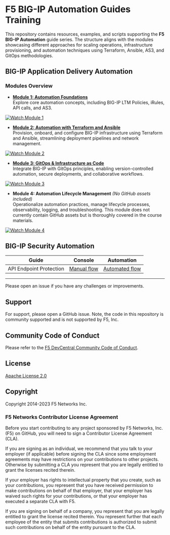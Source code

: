 # F5 BIG-IP Automation Guides Training

This repository contains resources, examples, and scripts supporting the **F5 BIG-IP Automation** guide series. The structure aligns with the modules showcasing different approaches for scaling operations, infrastructure provisioning, and automation techniques using Terraform, Ansible, AS3, and GitOps methodologies.

## BIG-IP Application Delivery Automation

### Modules Overview

- **[Module 1: Automation Foundations](./bigip/bigip-automation-guides/module_1/README.md)**  
  Explore core automation concepts, including BIG-IP LTM Policies, iRules, API calls, and AS3.
 
[![Watch Module 1](https://img.youtube.com/vi/QaDYnSpIU6c/0.jpg)](https://youtu.be/QaDYnSpIU6c)

- **[Module 2: Automation with Terraform and Ansible](./bigip/bigip-automation-guides/module_2/README.md)**  
  Provision, onboard, and configure BIG-IP infrastructure using Terraform and Ansible, streamlining deployment pipelines and network management.

[![Watch Module 2](https://img.youtube.com/vi/yIuNAIEqe_U/0.jpg)](https://youtu.be/yIuNAIEqe_U)

- **[Module 3: GitOps & Infrastructure as Code](./bigip/bigip-automation-guides/module_3/README.md)**  
  Integrate BIG-IP with GitOps principles, enabling version-controlled automation, secure deployments, and collaborative workflows.

[![Watch Module 3](https://img.youtube.com/vi/A7d8yajJtCI/0.jpg)](https://youtu.be/A7d8yajJtCI)

- **Module 4: Automation Lifecycle Management** *(No GitHub assets included)*  
  Operationalize automation practices, manage lifecycle processes, observability, logging, and troubleshooting. This module does not currently contain GitHub assets but is thoroughly covered in the course materials.

[![Watch Module 4](https://img.youtube.com/vi/JY3S_FBDuCg/0.jpg)](https://youtu.be/JY3S_FBDuCg)


## BIG-IP Security Automation 
| **Guide**               | **Console**                                                                                                                                   | **Automation**                                                                                                                                     |
| ----------------------- | -------------------------------------------------------------------------------------------------------------------------------------------- | -------------------------------------------------------------------------------------------------------------------------------------------------- |
| API Endpoint Protection | [Manual flow](https://github.com/f5devcentral/bigip_automation_examples/tree/main/bigip/open-api-protection/README.md#manual-workflow-guide) | [Automated flow](https://github.com/f5devcentral/bigip_automation_examples/tree/main/bigip/open-api-protection/README.md#automated-workflow-guide) |

---
Please open an issue if you have any challenges or improvements. 

## Support

For support, please open a GitHub issue. Note, the code in this repository is community supported and is not supported by F5, Inc.

## Community Code of Conduct

Please refer to the [F5 DevCentral Community Code of Conduct](code_of_conduct.md).

## License

[Apache License 2.0](LICENSE)

## Copyright

Copyright 2014-2023 F5 Networks Inc.

### F5 Networks Contributor License Agreement

Before you start contributing to any project sponsored by F5 Networks, Inc. (F5) on GitHub, you will need to sign a Contributor License Agreement (CLA).

If you are signing as an individual, we recommend that you talk to your employer (if applicable) before signing the CLA since some employment agreements may have restrictions on your contributions to other projects.
Otherwise by submitting a CLA you represent that you are legally entitled to grant the licenses recited therein.

If your employer has rights to intellectual property that you create, such as your contributions, you represent that you have received permission to make contributions on behalf of that employer, that your employer has waived such rights for your contributions, or that your employer has executed a separate CLA with F5.

If you are signing on behalf of a company, you represent that you are legally entitled to grant the license recited therein.
You represent further that each employee of the entity that submits contributions is authorized to submit such contributions on behalf of the entity pursuant to the CLA.
